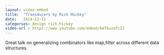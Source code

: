 ```yaml
---
layout: video-embed
title:  "Transducers by Rich Hickey"
date:   2014-12-15
categories: design rich-hickey
video-url : https://www.youtube.com/embed/6mTbuzafcII
---
```

Great talk on generalizing combinators like map,filter across different data structures.
